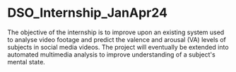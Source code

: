 # DSO_Internship_JanApr24

The objective of the internship is to improve upon an existing system used to analyse video footage and predict the valence and arousal (VA) levels of subjects in social media videos. The project will eventually be extended into automated multimedia analysis to improve understanding of a subject's mental state.
